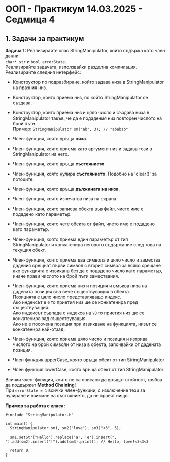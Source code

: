# OOП - Практикум 14.03.2025 - Седмица 4

## 1. Задачи за практикум

**Задача 1:**
Реализирайте клас StringManipulator, който съдържа като член данни: <br />
`char* str` и `bool errorState`. <br />
Реализирайте задачата, използвайки разделна компилация. <br />
Реализирайте следния интерфейс:

 - Конструктор по подразбиране, който задава низа в StringManipulator на празния низ.
 - Конструктор, който приема низ, по който StringManipulator се създава.
 - Конструктор, който приема низ и цяло число и създава низа в StringManipulator такъв, че да е подадения низ повторен числото на брой пъти. <br />
   Пример: `StringManipulator sm("ab", 3); // "ababab"`
 - Член-функция, която връща **низа**.
 - Член-функция, която приема като аргумент низ и задава този в StringManipulator на него.
 - Член-функция, която връща **състоянието**.
 - Член-функция, която нулира **състоянието**. Подобно на 'clear()' за потоците.
 - Член-функция, която връща **дължината на низа**.
 - Член-функция, която изпечатва низа на екрана.
 - Член-функция, която записва обекта във файл, чието име е подадено като параметър.
 - Член-функция, която чете обекта от файл, чието име е подадено като параметър.
 - Член-функция, която приема един параметър от тип StringManipulator и конкатенира неговото съдържание след това на текущия обект.
 - Член-функция, която приема два символа и цяло число и замества дадения срещнат първи символ с втория символ за всяко срещане ако функцията е извикана без да е подадено число като параметър, иначе прави числото на брой пъти замествания.
 - Член-функция, която приема низ и позиция и вмъква низа на дадената позиция във вече съществуващия в обекта. <br />
   Позицията е цяло число представляващо индекс. <br />
   Ако индексът е `0` то приетия низ ще се конкатенира пред съществуващия. <br />
   Ако индексът съвпада с индекса на `\0` то приетия низ ще се конкатенира зад съществуващия. <br />
   Ако не е посочена позиция при извикване на функцията, низът се конкатенира най-отзад.
 - Член-функция, която приема цяло число и позиция и изтрива числото на брой символи от низа в обекта, започвайки от дадената позиция.
   
 - Член функция upperCase, която връща обект от тип StringManipulator
 - Член функция lowerCase, която връща обект от тип StringManipulator

Всички член-функции, които не са описани да връщат стойност, трябва да поддържат **Method Chaining**! <br />
При `errorState = 1` всички член-функции, с изключение тези за нулиране и взимане на състоянието, да не правят нищо.

  **Пример за работа с класа:**
```
#include "StringManipulator.h"

int main() { 
  StringManipulator sm1, sm2("love"), sm3("<3", 3);

  sm1.setStr("Hallo").replace('a', 'e').insert(", ").add(sm2).insert("!").add(sm3).print(); // Hello, love!<3<3<3

  return 0;
}
```
